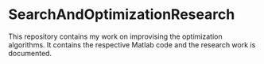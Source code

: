 # SearchAndOptimizationResearch
This repository contains my work on improvising the optimization algorithms. It contains the respective Matlab code and the research work is documented.
